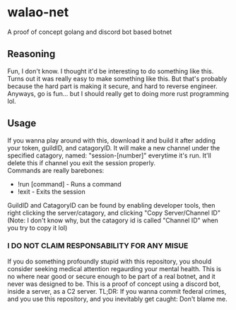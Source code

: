 # walao-net
A proof of concept golang and discord bot based botnet


## Reasoning
Fun, I don't know. I thought it'd be interesting to do something like this. <br>
Turns out it was really easy to make something like this. But that's probably because the hard part is
making it secure, and hard to reverse engineer. Anyways, go is fun... but I should really get to
doing more rust programming lol.

## Usage
If you wanna play around with this, download it and build it after adding your token, guildID, and catagoryID.
It will make a new channel under the specified catagory, named: "session-[number]" everytime it's run.
It'll delete this if channel you exit the session properly. <br>
Commands are really barebones:
- !run [command] - Runs a command
- !exit - Exits the session

GuildID and CatagoryID can be found by enabling developer tools, then right clicking the server/catagory,
and clicking "Copy Server/Channel ID" <br>
(Note: I don't know why, but the catagory id is called "Channel ID" when you try to copy it lol)

### I DO NOT CLAIM RESPONSABILITY FOR ANY MISUE
If you do something profoundly stupid with this repository, you should consider seeking medical attention regaurding your mental health. This is no where near good or secure enough to be part of a real botnet, and it never was designed to be. This is a proof of concept using a discord bot, inside a server, as a C2 server. TL;DR: If you wanna commit federal crimes, and you use this repository, and you inevitably get caught: Don't blame me.